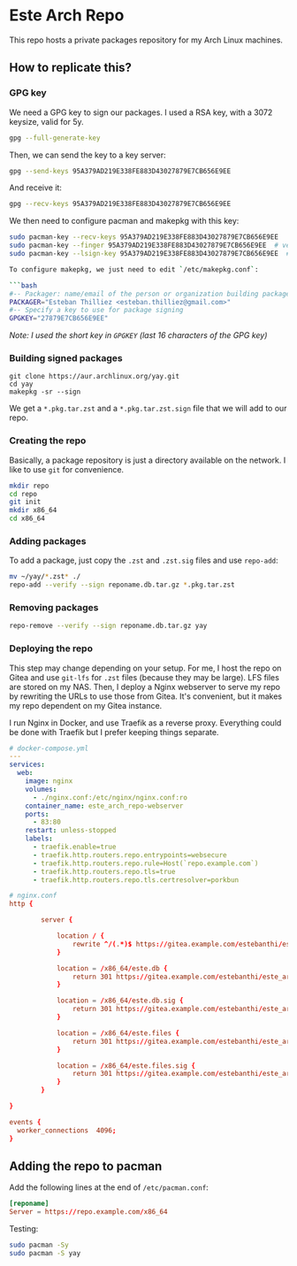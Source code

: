 # Este Arch Repo

This repo hosts a private packages repository for my Arch Linux machines.

## How to replicate this?

### GPG key

We need a GPG key to sign our packages. I used a RSA key, with a 3072 keysize, valid for 5y.

```bash
gpg --full-generate-key 
```

Then, we can send the key to a key server:

```bash
gpg --send-keys 95A379AD219E338FE883D43027879E7CB656E9EE
```

And receive it:

```bash
gpg --recv-keys 95A379AD219E338FE883D43027879E7CB656E9EE
```

We then need to configure pacman and makepkg with this key:

```bash
sudo pacman-key --recv-keys 95A379AD219E338FE883D43027879E7CB656E9EE
sudo pacman-key --finger 95A379AD219E338FE883D43027879E7CB656E9EE  # verify the fingerprint
sudo pacman-key --lsign-key 95A379AD219E338FE883D43027879E7CB656E9EE  # locally sign

To configure makepkg, we just need to edit `/etc/makepkg.conf`:

```bash
#-- Packager: name/email of the person or organization building packages
PACKAGER="Esteban Thilliez <esteban.thilliez@gmail.com>"
#-- Specify a key to use for package signing
GPGKEY="27879E7CB656E9EE"
```

*Note: I used the short key in `GPGKEY` (last 16 characters of the GPG key)*

### Building signed packages

```
git clone https://aur.archlinux.org/yay.git
cd yay
makepkg -sr --sign
```

We get a `*.pkg.tar.zst` and a `*.pkg.tar.zst.sign` file that we will add to our repo.


### Creating the repo

Basically, a package repository is just a directory available on the network. I like to use `git` for convenience.

```bash
mkdir repo
cd repo
git init
mkdir x86_64
cd x86_64
```

### Adding packages

To add a package, just copy the `.zst` and `.zst.sig` files and use `repo-add`:
```bash
mv ~/yay/*.zst* ./
repo-add --verify --sign reponame.db.tar.gz *.pkg.tar.zst
```

### Removing packages

```bash
repo-remove --verify --sign reponame.db.tar.gz yay
```

### Deploying the repo

This step may change depending on your setup. For me, I host the repo on Gitea and use `git-lfs` for `.zst` files (because they may be large). LFS files are stored on my NAS. Then, I deploy a Nginx webserver to serve my repo by rewriting the URLs to use those from Gitea. It's convenient, but it makes my repo dependent on my Gitea instance.

I run Nginx in Docker, and use Traefik as a reverse proxy. Everything could be done with Traefik but I prefer keeping things separate.

```yaml
# docker-compose.yml
---
services:
  web:
    image: nginx
    volumes:
      - ./nginx.conf:/etc/nginx/nginx.conf:ro
    container_name: este_arch_repo-webserver
    ports:
      - 83:80
    restart: unless-stopped
    labels:
      - traefik.enable=true
      - traefik.http.routers.repo.entrypoints=websecure
      - traefik.http.routers.repo.rule=Host(`repo.example.com`)
      - traefik.http.routers.repo.tls=true
      - traefik.http.routers.repo.tls.certresolver=porkbun
```

```conf
# nginx.conf
http {

        server {

            location / {
                rewrite ^/(.*)$ https://gitea.example.com/estebanthi/este_arch_repo/media/branch/gitea/$1 permanent;
            }

            location = /x86_64/este.db {
                return 301 https://gitea.example.com/estebanthi/este_arch_repo/media/branch/gitea/x86_64/este.db.tar.gz;
            }

            location = /x86_64/este.db.sig {
                return 301 https://gitea.example.com/estebanthi/este_arch_repo/media/branch/gitea/x86_64/este.db.tar.gz.sig;
            }

            location = /x86_64/este.files {
                return 301 https://gitea.example.com/estebanthi/este_arch_repo/media/branch/gitea/x86_64/este.files.tar.gz;
            }

            location = /x86_64/este.files.sig {
                return 301 https://gitea.example.com/estebanthi/este_arch_repo/media/branch/gitea/x86_64/este.files.tar.gz.sig;
            }
        }

}

events {
  worker_connections  4096;
}
```

## Adding the repo to pacman

Add the following lines at the end of `/etc/pacman.conf`:

```conf
[reponame]
Server = https://repo.example.com/x86_64
```

Testing:

```bash
sudo pacman -Sy
sudo pacman -S yay
```
